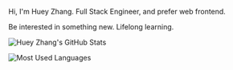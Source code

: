 Hi, I'm Huey Zhang. Full Stack Engineer, and prefer web frontend.

Be interested in something new. Lifelong learning.

![Huey Zhang's GitHub Stats](https://github-readme-stats.vercel.app/api?username=hueyzng&count_private=true&include_all_commits=true)

![Most Used Languages](https://github-readme-stats.vercel.app/api/top-langs/?username=hueyzng&layout=compact)
